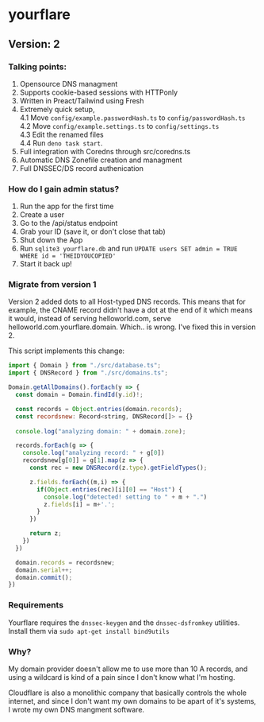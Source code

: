 # yourflare
## Version: 2


### Talking points:
1. Opensource DNS managment
2. Supports cookie-based sessions with HTTPonly
3. Written in Preact/Tailwind using Fresh
4. Extremely quick setup,  
4.1 Move `config/example.passwordHash.ts` to `config/passwordHash.ts`  
4.2 Move `config/example.settings.ts` to `config/settings.ts`  
4.3 Edit the renamed files  
4.4 Run `deno task start`.
5. Full integration with Coredns through src/coredns.ts
6. Automatic DNS Zonefile creation and managment
7. Full DNSSEC/DS record authenication

### How do I gain admin status?
1. Run the app for the first time
2. Create a user
3. Go to the /api/status endpoint
4. Grab your ID (save it, or don't close that tab)
5. Shut down the App
6. Run `sqlite3 yourflare.db` and run `UPDATE users SET admin = TRUE WHERE id = 'THEIDYOUCOPIED'`
7. Start it back up!

### Migrate from version 1
Version 2 added dots to all Host-typed DNS records. This means that for example, the CNAME record didn't have a dot at the end of it
which means it would, instead of serving helloworld.com, serve helloworld.com.yourflare.domain. Which.. is wrong. I've fixed this in version 2. 

This script implements this change:
```js
import { Domain } from "./src/database.ts";
import { DNSRecord } from "./src/domains.ts";

Domain.getAllDomains().forEach(y => {
  const domain = Domain.findId(y.id)!;

  const records = Object.entries(domain.records);
  const recordsnew: Record<string, DNSRecord[]> = {}
  
  console.log("analyzing domain: " + domain.zone);

  records.forEach(g => {
    console.log("analyzing record: " + g[0])
    recordsnew[g[0]] = g[1].map(z => {
      const rec = new DNSRecord(z.type).getFieldTypes();

      z.fields.forEach((m,i) => {
        if(Object.entries(rec)[i][0] == "Host") {
          console.log("detected! setting to " + m + ".")
          z.fields[i] = m+'.';
        }
      })

      return z;
    })
  })

  domain.records = recordsnew;
  domain.serial++;
  domain.commit();
})
```

### Requirements
Yourflare requires the `dnssec-keygen` and the `dnssec-dsfromkey` utilities. Install them via `sudo apt-get install bind9utils`

### Why?
My domain provider doesn't allow me to use more than 10 A records, and using a wildcard is kind of a pain since I don't know what I'm hosting.

Cloudflare is also a monolithic company that basically controls the whole internet, and since I don't want my own domains to be apart of it's systems, I wrote my own DNS mangment software.